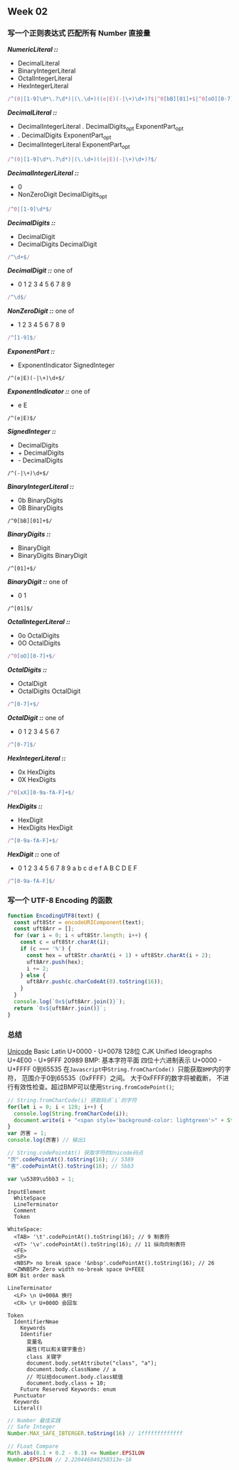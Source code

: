 ## Week 02
### 写一个正则表达式 匹配所有 Number 直接量

***NumericLiteral ::***
- DecimalLiteral
- BinaryIntegerLiteral
- OctalIntegerLiteral
- HexIntegerLiteral
```javascript
/^(0|[1-9]\d*\.?\d*)|(\.\d+)((e|E)(-|\+)\d+)?$|^0[bB][01]+$|^0[oO][0-7]+$|^0[xX][0-9a-fA-F]+$/
```

***DecimalLiteral ::***
- DecimalIntegerLiteral . DecimalDigits<sub>opt</sub> ExponentPart<sub>opt</sub>
- . DecimalDigits ExponentPart<sub>opt</sub>
- DecimalIntegerLiteral ExponentPart<sub>opt</sub>
```javascript
/^(0|[1-9]\d*\.?\d*)|(\.\d+)((e|E)(-|\+)\d+)?$/
```

***DecimalIntegerLiteral ::***
- 0
- NonZeroDigit DecimalDigits<sub>opt</sub>
```javascript
/^0|[1-9]\d*$/
```

***DecimalDigits ::***
- DecimalDigit
- DecimalDigits DecimalDigit 
```javascript
/^\d+$/
```

***DecimalDigit ::*** one of
- 0 1 2 3 4 5 6 7 8 9
```javascript
/^\d$/
```

***NonZeroDigit ::*** one of 
- 1 2 3 4 5 6 7 8 9
```javascript
/^[1-9]$/
```

***ExponentPart ::***
- ExponentIndicator SignedInteger
```
/^(e|E)(-|\+)\d+$/
```

***ExponentIndicator ::*** one of 
- e E
```
/^(e|E)$/
```

***SignedInteger ::***
- DecimalDigits
- \+ DecimalDigits 
- \- DecimalDigits
```
/^(-|\+)\d+$/
```

***BinaryIntegerLiteral ::***
- 0b BinaryDigits
- 0B BinaryDigits
```
/^0[bB][01]+$/
```

***BinaryDigits ::***
- BinaryDigit
- BinaryDigits BinaryDigit 
```
/^[01]+$/
```

***BinaryDigit ::*** one of
 - 0 1
```
/^[01]$/
```

***OctalIntegerLiteral ::***
- 0o OctalDigits
- 0O OctalDigits
``` javascript
/^0[oO][0-7]+$/
```

***OctalDigits ::***
- OctalDigit
- OctalDigits OctalDigit 
``` javascript
/^[0-7]+$/
```

***OctalDigit ::*** one of
- 0 1 2 3 4 5 6 7
``` javascript
/^[0-7]$/
```

***HexIntegerLiteral ::***
- 0x HexDigits
- 0X HexDigits
``` javascript
/^0[xX][0-9a-fA-F]+$/
```

***HexDigits ::***
- HexDigit
- HexDigits HexDigit
``` javascript
/^[0-9a-fA-F]+$/
```

***HexDigit ::*** one of
- 0 1 2 3 4 5 6 7 8 9 a b c d e f A B C D E F
``` javascript
/^[0-9a-fA-F]$/
```

### 写一个 UTF-8 Encoding 的函数
```javascript
function EncodingUTF8(text) {
  const uft8Str = encodeURIComponent(text);
  const uft8Arr = [];
  for (var i = 0; i < uft8Str.length; i++) {
    const c = uft8Str.charAt(i);
    if (c === '%') {
      const hex = uft8Str.charAt(i + 1) + uft8Str.charAt(i + 2);
      uft8Arr.push(hex);
      i += 2;
    } else {
      uft8Arr.push(c.charCodeAt(0).toString(16));
    }
  }
  console.log(`0x${uft8Arr.join()}`);
  return `0x${uft8Arr.join()}`;
}
```

### 总结
[Unicode](https://www.fileformat.info/info/unicode/index.htm)
Basic Latin U+0000 - U+0078 128位
CJK Unified Ideographs U+4E00 - U+9FFF 20989
BMP: 基本字符平面 四位十六进制表示 U+0000 - U+FFFF 0到65535
在`Javascript`中`String.fromCharCode() `只能获取`BMP`内的字符， 范围介于0到65535（0xFFFF）之间。 大于0xFFFF的数字将被截断， 不进行有效性检查。超过BMP可以使用`String.fromCodePoint()`;
```javascript
// String.fromCharCode(i) 获取码点`i`的字符
for(let i = 0; i < 128; i++) {
  console.log(String.fromCharCode(i));
  document.write(i + "<span style='background-color: lightgreen'>" + String.fromCharCode(i) + "</span>");
}
var 厉害 = 1;
console.log(厉害) // 输出1

// String.codePointAt() 获取字符的Unicode码点
"厉".codePointAt().toString(16); // 5389
"害".codePointAt().toString(16); // 5bb3

var \u5389\u5bb3 = 1;
```
```
InputElement
  WhiteSpace
  LineTerminator
  Comment
  Token

WhiteSpace:
  <TAB> '\t'.codePointAt().toString(16); // 9 制表符
  <VT> '\v'.codePointAt().toString(16); // 11 纵向向制表符
  <FE> 
  <SP>
  <NBSP> no break space '&nbsp'.codePointAt().toString(16); // 26
  <ZWNBSP> Zero width no-break space U+FEEE 
BOM Bit order mask

LineTerminator
  <LF> \n U+000A 换行
  <CR> \r U+000D 会回车

Token
  IdentifierNmae
    Keywords
    Identifier
      变量名
      属性(可以和关键字重合)
      class 关键字
      document.body.setAttribute("class", "a");
      document.body.className // a
      // 可以给document.body.class赋值
      document.body.class = 10;
    Future Reserved Keywords: enum
  Punctuator
  Keywords
  Literal()
```
```javascript
// Number 最佳实践
// Safe Integer 
Number.MAX_SAFE_IBTERGER.toString(16) // 1fffffffffffff

// FLoat Compare
Math.abs(0.1 + 0.2 - 0.3) <= Number.EPSILON
Number.EPSILON // 2.220446049250313e-16
```